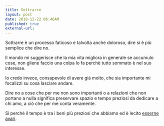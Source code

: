 ```yaml
---
title: Sottrarre
layout: post
date: 2018-12-22 06:46AM
published: true
external-url: 
---
```


Sottrarre è un processo faticoso e talvolta anche doloroso, dire si è più semplice che dire no.

Il mondo mi suggerisce che la mia vita migliora in generale se accumulo cose, non gliene faccio una colpa lo fa perchè tutto sommato è nel suo interesse.

Io credo invece, consapevole di avere già molto, che sia importante mi focalizzi su cosa lasciare andare.

Dire no a cose che per me non sono importanti o a relazioni che non portano a nulla significa preservare spazio e tempo preziosi da dedicare a chi amo, a ciò che per me conta veramente.

Si perché il tempo è tra i beni più preziosi che abbiamo ed è lecito [esserne avari](/2018/06/08/usare-il-tempo).




 
 
